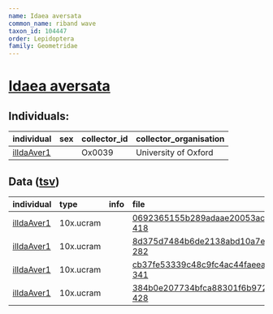 ```yaml
---
name: Idaea aversata
common_name: riband wave
taxon_id: 104447
order: Lepidoptera
family: Geometridae
---
```


# [Idaea aversata](https://www.ebi.ac.uk/ena/data/taxonomy/v1/taxon/tax-id/104447)

## Individuals:

| individual | sex | collector_id | collector_organisation |
| :--------- | :-: | :----------- | :--------------------- |
| [ilIdaAver1](ilIdaAver1.md) |  | Ox0039 | University of Oxford |

## Data ([tsv](Idaea_aversata_data.tsv))

| individual | type | info | file |
| :--------- | :--- | :--- | :--- |
| [ilIdaAver1](ilIdaAver1.md) | 10x.ucram |  | [0692365155b289adaae20053ac8f1b0b-418](https://darwin.cog.sanger.ac.uk/insects/Idaea_aversata/ilIdaAver1/genomic_data/10x/32140_1%235.cram) |
| [ilIdaAver1](ilIdaAver1.md) | 10x.ucram |  | [8d375d7484b6de2138abd10a7e3686b9-282](https://darwin.cog.sanger.ac.uk/insects/Idaea_aversata/ilIdaAver1/genomic_data/10x/32140_1%236.cram) |
| [ilIdaAver1](ilIdaAver1.md) | 10x.ucram |  | [cb37fe53339c48c9fc4ac44faeea2754-341](https://darwin.cog.sanger.ac.uk/insects/Idaea_aversata/ilIdaAver1/genomic_data/10x/32140_1%237.cram) |
| [ilIdaAver1](ilIdaAver1.md) | 10x.ucram |  | [384b0e207734bfca88301f6b972c06fb-428](https://darwin.cog.sanger.ac.uk/insects/Idaea_aversata/ilIdaAver1/genomic_data/10x/32140_1%238.cram) |
